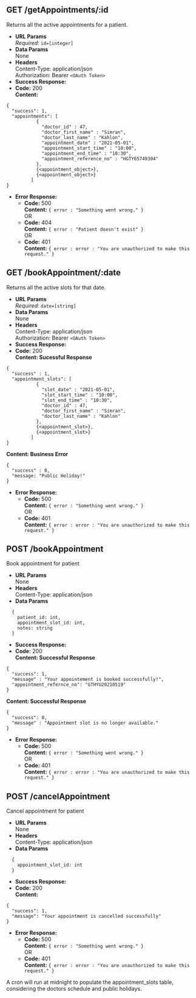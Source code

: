 **GET /getAppointments/:id**
----
  Returns all the active appointments for a patient.
* **URL Params**  
  *Required:* `id=[integer]`
* **Data Params**  
  None
* **Headers**  
  Content-Type: application/json  
  Authorization: Bearer `<OAuth Token>`
* **Success Response:**  
* **Code:** 200  
  **Content:**  
```
{
  "success": 1,
  "appointments": [
           {
             "doctor_id" : 47,
             "doctor_first_name" : "Simran",
             "doctor_last_name" : "Kahlon",
             "appointment_date" : "2021-05-01",
             "appointment_start_time" : "10:00",
             "appointment_end_time" : "10:30",
             "appointment_reference_no" : "HGTY65749304"
           },
           {<appointment_object>},
           {<appointment_object>}
         ]
}
```
* **Error Response:** 
  * **Code:** 500  
  **Content:** `{ error : "Something went wrong." }`  
  OR
  * **Code:** 404  
  **Content:** `{ error : "Patient doesn't exist" }`  
  OR  
  * **Code:** 401  
  **Content:** `{ error : error : "You are unauthorized to make this request." }`

**GET /bookAppointment/:date**
----
  Returns all the active slots for that date.
* **URL Params**  
  *Required:* `date=[string]`
* **Data Params**  
  None
* **Headers**  
  Content-Type: application/json  
  Authorization: Bearer `<OAuth Token>`
* **Success Response:**  
* **Code:** 200  
  **Content: Sucessful Response**  
```
{
  "success" : 1,
  "appointment_slots": [
           {
             "slot_date" : "2021-05-01",
             "slot_start_time" : "10:00",
             "slot_end_time" : "10:30",
             "doctor_id" : 47,
             "doctor_first_name" : "Simran",
             "doctor_last_name" : "Kahlon"
           },
           {<appointment_slot>},
           {<appointment_slot>}
         ]
}
```
  **Content: Business Error**
```
{
  "success" : 0,
  "message: "Public Holiday!"
}
```
* **Error Response:** 
  * **Code:** 500  
  **Content:** `{ error : "Something went wrong." }`  
  OR
  * **Code:** 401  
  **Content:** `{ error : error : "You are unauthorized to make this request." }`

**POST /bookAppointment**
----
  Book appointment for patient
* **URL Params**  
  None
* **Headers**  
  Content-Type: application/json  
* **Data Params**  
```
  {
    patient_id: int,
    appointment_slot_id: int,
    notes: string
  }
```
* **Success Response:**  
* **Code:** 200  
  **Content: Successful Response**  
```
{
  "success": 1,
  "message" : "Your appointement is booked successfully!",
  "appointment_refernce_no": "GTHYU20210519"
}
```
  **Content: Successful Response**  
```
{
  "success": 0,
  "message" : "Appointment slot is no longer available."
}
```
* **Error Response:**  
  * **Code:** 500  
  **Content:** `{ error : "Something went wrong." }`  
  OR  
  * **Code:** 401  
  **Content:** `{ error : error : "You are unauthorized to make this request." }`

**POST /cancelAppointment**
----
  Cancel appointment for patient
* **URL Params**  
  None
* **Headers**  
  Content-Type: application/json  
* **Data Params**  
```
  {
    appointment_slot_id: int
  }
```
* **Success Response:**  
* **Code:** 200  
  **Content:**  
```
{
  "success": 1, 
  "message": "Your appointment is cancelled successfully"
}
```
* **Error Response:**  
  * **Code:** 500  
  **Content:** `{ error : "Something went wrong." }`  
  OR  
  * **Code:** 401  
  **Content:** `{ error : error : "You are unauthorized to make this request." }`

A cron will run at midnight to populate the appointment_slots table, considering the doctors
schedule and public holidays.

